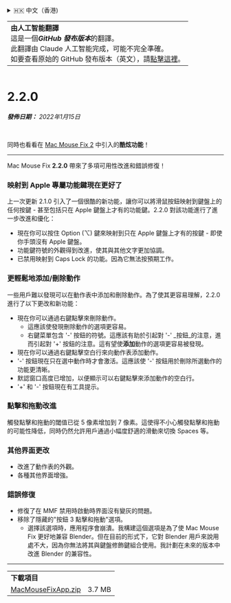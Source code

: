 <details>
<summary>🇭🇰 中文（香港)</summary>

[🇬🇧 English (GitHub)](https://github.com/noah-nuebling/mac-mouse-fix/releases/tag/2.2.0)\
[🇦🇩 Català](https://redirect.macmousefix.com/?target=mmf-release&tag=2.2.0&locale=ca)\
[🇩🇪 Deutsch](https://redirect.macmousefix.com/?target=mmf-release&tag=2.2.0&locale=de)\
[🇪🇸 Español](https://redirect.macmousefix.com/?target=mmf-release&tag=2.2.0&locale=es)\
[🇫🇷 Français](https://redirect.macmousefix.com/?target=mmf-release&tag=2.2.0&locale=fr)\
[🇮🇩 Indonesia](https://redirect.macmousefix.com/?target=mmf-release&tag=2.2.0&locale=id)\
[🇮🇹 Italiano](https://redirect.macmousefix.com/?target=mmf-release&tag=2.2.0&locale=it)\
[🇭🇺 Magyar](https://redirect.macmousefix.com/?target=mmf-release&tag=2.2.0&locale=hu)\
[🇳🇱 Nederlands](https://redirect.macmousefix.com/?target=mmf-release&tag=2.2.0&locale=nl)\
[🇵🇱 Polski](https://redirect.macmousefix.com/?target=mmf-release&tag=2.2.0&locale=pl)\
[🇧🇷 Português (Brasil)](https://redirect.macmousefix.com/?target=mmf-release&tag=2.2.0&locale=pt-BR)\
[🇵🇹 Português (Portugal)](https://redirect.macmousefix.com/?target=mmf-release&tag=2.2.0&locale=pt-PT)\
[🇷🇴 Română](https://redirect.macmousefix.com/?target=mmf-release&tag=2.2.0&locale=ro)\
[🇸🇪 Svenska](https://redirect.macmousefix.com/?target=mmf-release&tag=2.2.0&locale=sv)\
[🇻🇳 Tiếng Việt](https://redirect.macmousefix.com/?target=mmf-release&tag=2.2.0&locale=vi)\
[🇹🇷 Türkçe](https://redirect.macmousefix.com/?target=mmf-release&tag=2.2.0&locale=tr)\
[🇨🇿 Čeština](https://redirect.macmousefix.com/?target=mmf-release&tag=2.2.0&locale=cs)\
[🇬🇷 Ελληνικά](https://redirect.macmousefix.com/?target=mmf-release&tag=2.2.0&locale=el)\
[🇷🇺 Русский](https://redirect.macmousefix.com/?target=mmf-release&tag=2.2.0&locale=ru)\
[🇺🇦 Українська](https://redirect.macmousefix.com/?target=mmf-release&tag=2.2.0&locale=uk)\
[🇮🇱 עברית](https://redirect.macmousefix.com/?target=mmf-release&tag=2.2.0&locale=he)\
[🇸🇦 العربية](https://redirect.macmousefix.com/?target=mmf-release&tag=2.2.0&locale=ar)\
[🇮🇳 हिन्दी](https://redirect.macmousefix.com/?target=mmf-release&tag=2.2.0&locale=hi)\
[🇹🇭 ไทย](https://redirect.macmousefix.com/?target=mmf-release&tag=2.2.0&locale=th)\
[🇨🇳 中文 (简体)](https://redirect.macmousefix.com/?target=mmf-release&tag=2.2.0&locale=zh-Hans)\
[🇨🇳 中文 (繁體)](https://redirect.macmousefix.com/?target=mmf-release&tag=2.2.0&locale=zh-Hant)\
**🇭🇰 中文（香港)**\
[🇯🇵 日本語](https://redirect.macmousefix.com/?target=mmf-release&tag=2.2.0&locale=ja)\
[🇰🇷 한국어](https://redirect.macmousefix.com/?target=mmf-release&tag=2.2.0&locale=ko)\
[Help translate Mac Mouse Fix to different languages!](https://github.com/noah-nuebling/mac-mouse-fix/discussions/731)
</details>
<table align=><td>
<b>由人工智能翻譯</b><br>
這是一個<b><em>GitHub 發布版本</em></b>的翻譯。<br>
此翻譯由 Claude 人工智能完成，可能不完全準確。<br>
如要查看原始的 GitHub 發布版本（英文），請<a href="https://github.com/noah-nuebling/mac-mouse-fix/releases/tag/2.2.0">點擊這裡</a>。
</td></table>

<table></table>

# 2.2.0
***發佈日期：** 2022年1月15日*

<br>

同時也看看在 [Mac Mouse Fix 2](https://github.com/noah-nuebling/mac-mouse-fix/releases/tag/2.0.0) 中引入的**酷炫功能**！

---

Mac Mouse Fix **2.2.0** 帶來了多項可用性改進和錯誤修復！

### 映射到 Apple 專屬功能鍵現在更好了

上一次更新 2.1.0 引入了一個很酷的新功能，讓你可以將滑鼠按鈕映射到鍵盤上的任何按鍵 - 甚至包括只在 Apple 鍵盤上才有的功能鍵。2.2.0 對該功能進行了進一步改進和優化：

- 現在你可以按住 Option (⌥) 鍵來映射到只在 Apple 鍵盤上才有的按鍵 - 即使你手頭沒有 Apple 鍵盤。
- 功能鍵符號的外觀得到改進，使其與其他文字更加協調。
- 已禁用映射到 Caps Lock 的功能。因為它無法按預期工作。

### 更輕鬆地添加/刪除動作

一些用戶難以發現可以在動作表中添加和刪除動作。為了使其更容易理解，2.2.0 進行了以下更改和新功能：

- 現在你可以通過右鍵點擊來刪除動作。
  - 這應該使發現刪除動作的選項更容易。
  - 右鍵菜單包含 '-' 按鈕的符號。這應該有助於引起對 '-' _按鈕_的注意，進而引起對 '+' 按鈕的注意。這有望使**添加**動作的選項更容易被發現。
- 現在你可以通過右鍵點擊空白行來向動作表添加動作。
- '-' 按鈕現在只在選中動作時才會激活。這應該使 '-' 按鈕用於刪除所選動作的功能更清晰。
- 默認窗口高度已增加，以便顯示可以右鍵點擊來添加動作的空白行。
- '+' 和 '-' 按鈕現在有工具提示。

### 點擊和拖動改進

觸發點擊和拖動的閾值已從 5 像素增加到 7 像素。這使得不小心觸發點擊和拖動的可能性降低，同時仍然允許用戶通過小幅度舒適的滑動來切換 Spaces 等。

### 其他界面更改

- 改進了動作表的外觀。
- 各種其他界面增強。

### 錯誤修復

- 修復了在 MMF 禁用時啟動時界面沒有變灰的問題。
- 移除了隱藏的"按鈕 3 點擊和拖動"選項。
  - 選擇該選項時，應用程序會崩潰。我構建這個選項是為了使 Mac Mouse Fix 更好地兼容 Blender。但在目前的形式下，它對 Blender 用戶來說用處不大，因為你無法將其與鍵盤修飾鍵組合使用。我計劃在未來的版本中改進 Blender 的兼容性。

---

<table align="start">
<tr>
    <td colspan=2>
        <b>下載項目</b>
    </td>
</tr>
<tr>
    <td><a href="https://github.com/noah-nuebling/mac-mouse-fix/releases/download/2.2.0/MacMouseFixApp.zip">MacMouseFixApp.zip</a></td>
    <td>3.7 MB</td>
</tr>
</table>